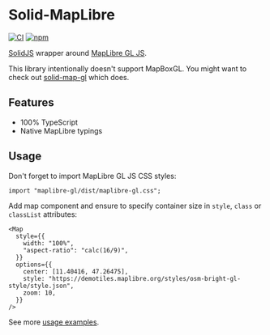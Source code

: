 # Solid-MapLibre

[![CI](https://github.com/shishkin/solid-maplibre/actions/workflows/ci.yaml/badge.svg)](https://github.com/shishkin/solid-maplibre/actions/workflows/ci.yaml)
[![npm](https://img.shields.io/npm/v/solid-maplibre)](https://www.npmjs.com/package/solid-maplibre)

[SolidJS](https://github.com/solidjs/solid) wrapper around [MapLibre GL JS](https://github.com/maplibre/maplibre-gl-js).

This library intentionally doesn't support MapBoxGL.
You might want to check out [solid-map-gl](https://github.com/GIShub4/solid-map-gl/) which does.

## Features

- 100% TypeScript
- Native MapLibre typings

## Usage

Don't forget to import MapLibre GL JS CSS styles:

```tsx
import "maplibre-gl/dist/maplibre-gl.css";
```

Add map component and ensure to specify container size in `style`, `class` or `classList` attributes:

```tsx
<Map
  style={{
    width: "100%",
    "aspect-ratio": "calc(16/9)",
  }}
  options={{
    center: [11.40416, 47.26475],
    style: "https://demotiles.maplibre.org/styles/osm-bright-gl-style/style.json",
    zoom: 10,
  }}
/>
```

See more [usage examples](examples).
